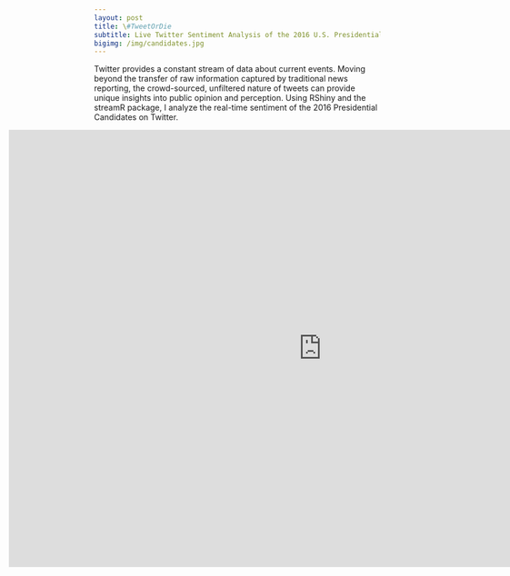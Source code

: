 ```yaml
---
layout: post
title: \#TweetOrDie
subtitle: Live Twitter Sentiment Analysis of the 2016 U.S. Presidential Candidates
bigimg: /img/candidates.jpg
---
```


Twitter provides a constant stream of data about current events. Moving beyond the transfer of raw information captured by traditional news reporting, the crowd-sourced, unfiltered nature of tweets can provide unique insights into public opinion and perception. Using RShiny and the streamR package, I analyze the real-time sentiment of the 2016 Presidential Candidates on Twitter.

<iframe id="Campaign" src="http://52.38.152.177:3838/Campaign/" style="border: none; width: 1100px; height:770px; margin-left:-150px" frameborder="0"></iframe>
